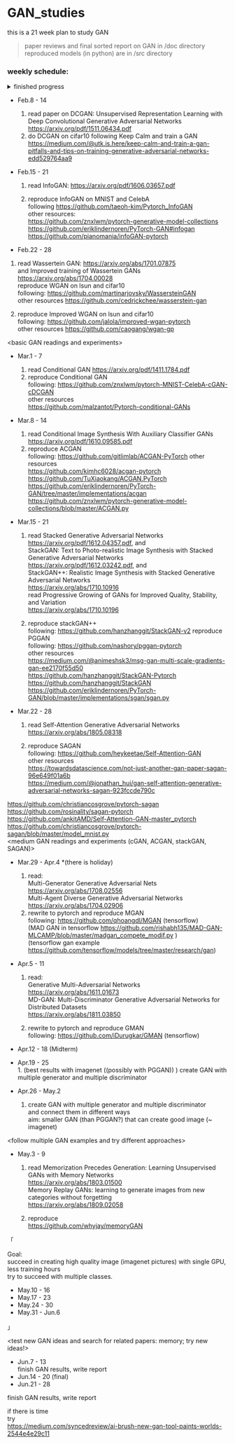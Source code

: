 # GAN_studies
this is a 21 week plan to study GAN

>paper reviews and final sorted report on GAN in /doc directory  
>reproduced models (in python) are in /src directory

### weekly schedule:
<details><summary>finished progress</summary>

* Feb.1- 7        

    1. read first few GAN papers
        - Generative Adversarial Nets https://arxiv.org/abs/1406.2661  
NIPS 2016 tutorial: Generative Adversarial Networks https://arxiv.org/pdf/1701.00160.pdf  
Generative Adversarial Networks: An Overview https://arxiv.org/pdf/1710.07035.pdf  

</details>

* Feb.8 - 14  

    1. read paper on DCGAN: Unsupervised Representation Learning with Deep Convolutional Generative   Adversarial Networks  https://arxiv.org/pdf/1511.06434.pdf  
    2. do DCGAN on cifar10 following Keep Calm and train a GAN  
https://medium.com/@utk.is.here/keep-calm-and-train-a-gan-pitfalls-and-tips-on-training-generative-adversarial-networks-edd529764aa9  

* Feb.15 - 21  

    1. read InfoGAN: https://arxiv.org/pdf/1606.03657.pdf  

    2. reproduce InfoGAN on MNIST and CelebA  
following https://github.com/taeoh-kim/Pytorch_InfoGAN  
other resources:  
https://github.com/znxlwm/pytorch-generative-model-collections  
https://github.com/eriklindernoren/PyTorch-GAN#infogan  
https://github.com/pianomania/infoGAN-pytorch  

* Feb.22 - 28  

1. read Wassertein GAN: https://arxiv.org/abs/1701.07875  
and Improved training of Wassertein GANs https://arxiv.org/abs/1704.00028  
reproduce WGAN on lsun and cifar10  
following: https://github.com/martinarjovsky/WassersteinGAN  
other resources https://github.com/cedrickchee/wasserstein-gan  

2. reproduce Improved WGAN on lsun and cifar10  
following: https://github.com/jalola/improved-wgan-pytorch  
other resources https://github.com/caogang/wgan-gp  

\<basic GAN readings and experiments\>  

* Mar.1 - 7  

    1. read Conditional GAN  https://arxiv.org/pdf/1411.1784.pdf  
    2. reproduce Conditional GAN   
following: https://github.com/znxlwm/pytorch-MNIST-CelebA-cGAN-cDCGAN  
other resources  
https://github.com/malzantot/Pytorch-conditional-GANs  

* Mar.8 - 14  

    1. read Conditional Image Synthesis With Auxiliary Classifier GANs  https://arxiv.org/pdf/1610.09585.pdf  
    2. reproduce ACGAN  
following: https://github.com/gitlimlab/ACGAN-PyTorch 
other resources  
https://github.com/kimhc6028/acgan-pytorch  
https://github.com/TuXiaokang/ACGAN.PyTorch  
https://github.com/eriklindernoren/PyTorch-GAN/tree/master/implementations/acgan  
https://github.com/znxlwm/pytorch-generative-model-collections/blob/master/ACGAN.py  

* Mar.15 - 21  

    1. read Stacked Generative Adversarial Networks  
https://arxiv.org/pdf/1612.04357.pdf, and  
StackGAN: Text to Photo-realistic Image Synthesis with Stacked Generative Adversarial Networks  
https://arxiv.org/pdf/1612.03242.pdf, and  
StackGAN++: Realistic Image Synthesis with Stacked Generative Adversarial Networks  
https://arxiv.org/abs/1710.10916  
read Progressive Growing of GANs for Improved Quality, Stability, and Variation  
https://arxiv.org/abs/1710.10196  

    2. reproduce stackGAN++   
following: https://github.com/hanzhanggit/StackGAN-v2 
reproduce PGGAN   
following: https://github.com/nashory/pggan-pytorch  
other resources  
https://medium.com/@animeshsk3/msg-gan-multi-scale-gradients-gan-ee2170f55d50  
https://github.com/hanzhanggit/StackGAN-Pytorch  
https://github.com/hanzhanggit/StackGAN  
https://github.com/eriklindernoren/PyTorch-GAN/blob/master/implementations/sgan/sgan.py  

* Mar.22 - 28  

    1. read Self-Attention Generative Adversarial Networks  
https://arxiv.org/abs/1805.08318  

    2. reproduce SAGAN  
following: https://github.com/heykeetae/Self-Attention-GAN  
other resources   
https://towardsdatascience.com/not-just-another-gan-paper-sagan-96e649f01a6b  
https://medium.com/@jonathan_hui/gan-self-attention-generative-adversarial-networks-sagan-923fccde790c  

https://github.com/christiancosgrove/pytorch-sagan  
https://github.com/rosinality/sagan-pytorch  
https://github.com/ankitAMD/Self-Attention-GAN-master_pytorch  
https://github.com/christiancosgrove/pytorch-sagan/blob/master/model_mnist.py  
\<medium GAN readings and experiments (cGAN, ACGAN, stackGAN, SAGAN)\>  

  
* Mar.29 - Apr.4 *(there is holiday)  
    1. read:  
Multi-Generator Generative Adversarial Nets https://arxiv.org/abs/1708.02556  
Multi-Agent Diverse Generative Adversarial Networks https://arxiv.org/abs/1704.02906  
    2. rewrite to pytorch and reproduce MGAN  
following: https://github.com/qhoangdl/MGAN (tensorflow)  
(MAD GAN in tensorflow https://github.com/rishabh135/MAD-GAN-MLCAMP/blob/master/madgan_compete_modif.py   )  
(tensorflow gan example https://github.com/tensorflow/models/tree/master/research/gan) 
* Apr.5 - 11  
    1. read:  
Generative Multi-Adversarial Networks https://arxiv.org/abs/1611.01673  
MD-GAN: Multi-Discriminator Generative Adversarial Networks for Distributed Datasets  
https://arxiv.org/abs/1811.03850  

    2. rewrite to pytorch and reproduce GMAN  
following: https://github.com/iDurugkar/GMAN (tensorflow)  

* Apr.12 - 18 (Midterm)  
* Apr.19 - 25  
    1. 
(best results with imagenet ((possibly with PGGAN)) ) 
create GAN with multiple generator and multiple discriminator  

* Apr.26 - May.2  

    1. create GAN with multiple generator and multiple discriminator  
and connect them in different ways  
aim: smaller GAN (than PGGAN?) that can create good image (~ imagenet)  

\<follow multiple GAN examples and try different approaches>  

  
* May.3 - 9   

    1. read Memorization Precedes Generation: Learning Unsupervised GANs with Memory Networks  
https://arxiv.org/abs/1803.01500  
Memory Replay GANs: learning to generate images from new categories without forgetting  
https://arxiv.org/abs/1809.02058  

    2. reproduce  
https://github.com/whyjay/memoryGAN  
   
「  

Goal:  
succeed in creating high quality image (imagenet pictures) with single GPU, less training hours  
try to succeed with multiple classes.  

* May.10 - 16  
* May.17 - 23  
* May.24 - 30  
* May.31 - Jun.6  

」  

\<test new GAN ideas and search for related papers: memory; try new ideas!>  
* Jun.7 - 13  
finish GAN results, write report  
* Jun.14 - 20 (final) 
* Jun.21 - 28  

finish GAN results, write report  

if there is time  
try  
https://medium.com/syncedreview/ai-brush-new-gan-tool-paints-worlds-2544e4e29c11  

<wrap up for conclution>  
